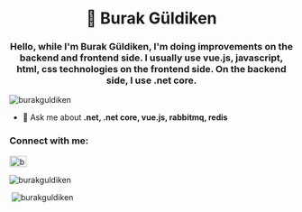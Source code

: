 <h1 align="center">👋 Burak Güldiken</h1>
<h3 align="center">Hello, while I'm Burak Güldiken, I'm doing improvements on the backend and frontend side. I usually use vue.js, javascript, html, css technologies on the frontend side. On the backend side, I use .net core.
</h3>

<p align="left"> <img src="https://komarev.com/ghpvc/?username=burakguldiken" alt="burakguldiken" /> </p>

- 💬 Ask me about **.net, .net core, vue.js, rabbitmq, redis**

<p align="left">
<h3 align="left">Connect with me:</h3>
<a href="https://instagram.com/burakguldiken" target="blank"><img align="center" src="https://cdn.jsdelivr.net/npm/simple-icons@3.0.1/icons/instagram.svg" alt="burakguldiken" height="20" width="30" /></a>
</p>


<p><img src="https://github-readme-stats.vercel.app/api/top-langs/?username=burakguldiken&layout=compact" alt="burakguldiken" /></p>

<p>&nbsp;<img src="https://github-readme-stats.vercel.app/api?username=burakguldiken&show_icons=true" alt="burakguldiken" /></p>
